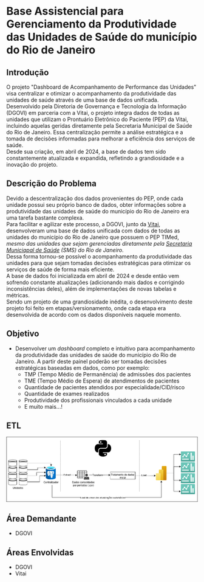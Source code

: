 # Base Assistencial para Gerenciamento da Produtividade das Unidades de Saúde do município do Rio de Janeiro

## Introdução
O projeto "Dashboard de Acompanhamento de Performance das Unidades" visa centralizar e otimizar o acompanhamento da produtividade das unidades de saúde através de uma base de dados unificada.  
Desenvolvido pela Diretoria de Governança e Tecnologia da Informação (DGOVI) em parceria com a Vitai, o projeto integra dados de todas as unidades que utilizam o Prontuário Eletrônico do Paciente (PEP) da Vitai, incluindo aquelas geridas diretamente pela Secretaria Municipal de Saúde do Rio de Janeiro. Essa centralização permite a análise estratégica e a tomada de decisões informadas para melhorar a eficiência dos serviços de saúde.  
Desde sua criação, em abril de 2024, a base de dados tem sido constantemente atualizada e expandida, refletindo a grandiosidade e a inovação do projeto.

## Descrição do Problema
Devido a descentralização dos dados provenientes do PEP, onde cada unidade possui seu próprio banco de dados, obter informações sobre a produtividade das unidades de saúde do município do Rio de Janeiro era uma tarefa bastante complexa.  
Para facilitar e agilizar este processo, a DGOVI, junto da [Vitai](https://vitai.com.br/), desenvolveram uma base de dados unificada com dados de todas as unidades do município do Rio de Janeiro que possuem o PEP TIMed, *mesmo das unidades que sejam gerenciadas diretamente pela [Secretaria Municiapal de Saúde](https://saude.prefeitura.rio/) (SMS) do Rio de Janeiro*.  
Dessa forma tornou-se possível o acompanhamento da produtividade das unidades para que sejam tomadas decisões estratégicas para otimizar os serviços de saúde de forma mais eficiente.  
A base de dados foi inicializada em abril de 2024 e desde então vem sofrendo constante atualizações (adicionando mais dados e corrigindo inconsistências deles), além de implementações de novas tabelas e métricas.  
Sendo um projeto de uma grandiosidade inédita, o desenvolvimento deste projeto foi feito em etapas/versionamento, onde cada etapa era desenvolvida de acordo com os dados disponíveis naquele momento.  

## Objetivo
* Desenvolver um *dashboard* completo e intuitivo para acompanhamento da produtividade das unidades de saúde do município do Rio de Janeiro. A partir deste painel poderão ser tomadas decisões estratégicas baseadas em dados, como por exemplo:
    * TMP (Tempo Médio de Permanência) de admissões dos pacientes
    * TME (Tempo Médio de Espera) de atendimentos de pacientes
    * Quantidade de pacientes atendidos por especialidade/CID/risco
    * Quantidade de exames realizados
    * Produtividade dos profissionais vinculados a cada unidade
    * E muito mais...!

## ETL
![Workflow_01](../src/irs_gerencial/assistencial_riosaude.png)

## Área Demandante
* DGOVI

## Áreas Envolvidas
* DGOVI
* Vitai
